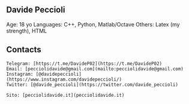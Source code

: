 ## Davide Peccioli

Age: 18 yo
Languages: C++, Python, Matlab/Octave
Others: Latex (my strength), HTML

## Contacts

```
Telegram: [https://t.me/DavideP02](https://t.me/DavideP02)
Email: [pecciolidavide@gmail.com](mailto:pecciolidavide@gmail.com)
Instagram: [@davidepeccioli](https://www.instagram.com/davidepeccioli/)
Twitter: [@davide_peccioli](https://twitter.com/davide_peccioli)

Sito: [pecciolidavide.it](pecciolidavide.it)


